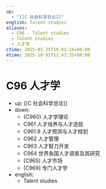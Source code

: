 ```yaml
---
up:
  - "[[C 社会科学总论]]"
english: Talent studies
aliases:
  - C96 - Talent studies
  - Talent studies
  - 人才学
ctime: 2025-01-25T16:01:16+08:00
mtime: 2025-10-01T11:41:35+08:00
---
```


# C96 人才学

- up: [[C 社会科学总论]]
- down:
	- {C960} 人才学理论
	- C961 人才培养与人才选拔
	- C961.9 人才预测与人才规划
	- C962 人才管理
	- C963 人才智力开发
	- C964 世界各国人才调查及其研究
	- [C965] 人才市场
	- [C969] 专门人才学
- english:
	- Talent studies
